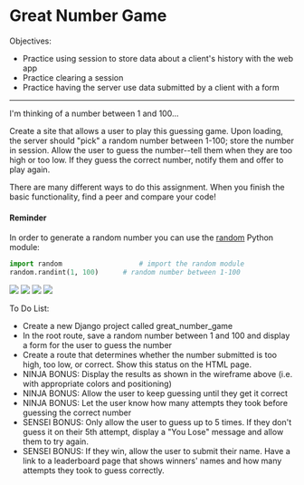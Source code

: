 <h1>Great Number Game</h1>

<p>Objectives:</p>
<ul>
    <li>Practice using session to store data about a client's history with the web app</li>
    <li>Practice clearing a session</li>
    <li>Practice having the server use data submitted by a client with a form</li>
</ul>

<hr>

<p>I'm thinking of a number between 1 and 100...</p>

<p>Create a site that allows a user to play this guessing game. Upon loading, the server should "pick" a random number between 1-100; store the number in session. Allow the user to guess the number--tell them when they are too high or too low. If they guess the correct number, notify them and offer to play again.</p>

<p>There are many different ways to do this assignment. When you finish the basic functionality, find a peer and compare your code!</p>

<h4>Reminder</h4>

<p>In order to generate a random number you can use the <a href="https://docs.python.org/3/library/random.html">random</a> Python module:</p>

```python
import random 	                # import the random module
random.randint(1, 100) 		# random number between 1-100
```

<img src="https://github.com/alirabah93/Coding-Dojo/blob/master/python/django/django_intro/great_number_game/screenshots/pic1.jpg"/>

<img src="https://github.com/alirabah93/Coding-Dojo/blob/master/python/django/django_intro/great_number_game/screenshots/pic2.jpg"/>

<img src="https://github.com/alirabah93/Coding-Dojo/blob/master/python/django/django_intro/great_number_game/screenshots/pic3.jpg"/>

<img src="https://github.com/alirabah93/Coding-Dojo/blob/master/python/django/django_intro/great_number_game/screenshots/pic4.jpg"/>

<p>To Do List:</p>
<ul>
    <li>Create a new Django project called great_number_game</li>
    <li>In the root route, save a random number between 1 and 100 and display a form for the user to guess the number</li>
    <li>Create a route that determines whether the number submitted is too high, too low, or correct. Show this status on the HTML page.</li>
    <li>NINJA BONUS: Display the results as shown in the wireframe above (i.e. with appropriate colors and positioning)</li>
    <li>NINJA BONUS: Allow the user to keep guessing until they get it correct</li>
    <li>NINJA BONUS: Let the user know how many attempts they took before guessing the correct number</li>
    <li>SENSEI BONUS: Only allow the user to guess up to 5 times. If they don't guess it on their 5th attempt, display a "You Lose" message and allow them to try again.</li>
    <li>
SENSEI BONUS: If they win, allow the user to submit their name. Have a link to a leaderboard page that shows winners' names and how many attempts they took to guess correctly.</li>
</ul>


